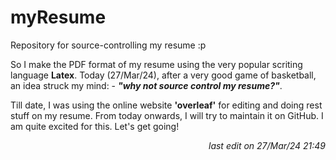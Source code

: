 # myResume
<p>
  Repository for source-controlling my resume :p
</p>
<p>
  So I make the PDF format of my resume using the very popular scriting language <b>Latex</b>. Today (27/Mar/24), after a very good game of basketball, an idea struck my mind: - <i><b>"why not source control my resume?"</b></i>.
</p>
<p>
  Till date, I was using the online website <b>'overleaf'</b> for editing and doing rest stuff on my resume. From today onwards, I will try to maintain it on GitHub. I am quite excited for this. Let's get going!
  <p align = 'right'><i>last edit on 27/Mar/24 21:49</i></p>
</p>
